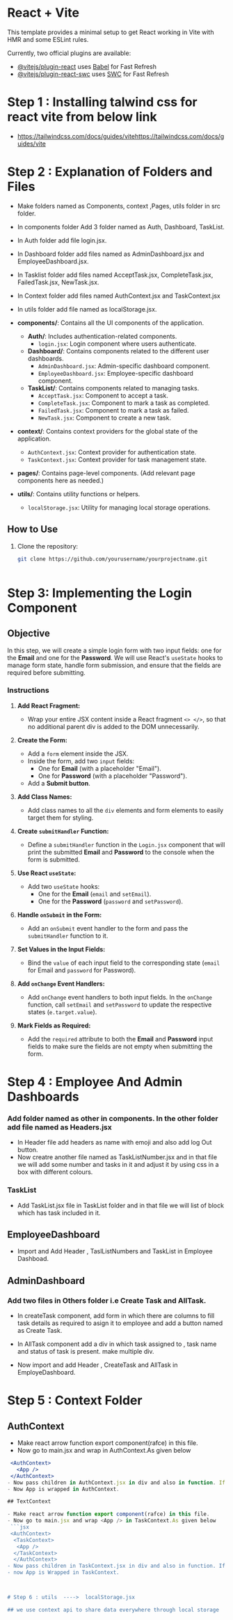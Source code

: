 # React + Vite

This template provides a minimal setup to get React working in Vite with HMR and some ESLint rules.

Currently, two official plugins are available:

- [@vitejs/plugin-react](https://github.com/vitejs/vite-plugin-react/blob/main/packages/plugin-react/README.md) uses [Babel](https://babeljs.io/) for Fast Refresh
- [@vitejs/plugin-react-swc](https://github.com/vitejs/vite-plugin-react-swc) uses [SWC](https://swc.rs/) for Fast Refresh

# Step 1 : Installing talwind css for react vite from below link

- https://tailwindcss.com/docs/guides/vitehttps://tailwindcss.com/docs/guides/vite


# Step 2 : Explanation of Folders and Files
 - Make folders named as  Components, context ,Pages, utils folder in src folder.
 - In components folder Add 3 folder named as Auth, Dashboard, TaskList.
 - In Auth folder add file login.jsx.
 - In Dashboard folder add files named as AdminDashboard.jsx and EmployeeDashboard.jsx.
 - In Tasklist folder add files named AcceptTask.jsx, CompleteTask.jsx, FailedTask.jsx, NewTask.jsx.
 - In Context folder add files named AuthContext.jsx and TaskContext.jsx
 - In utils folder add file named as localStorage.jsx.


- **components/**: Contains all the UI components of the application.
  - **Auth/**: Includes authentication-related components.
    - `login.jsx`: Login component where users authenticate.
  - **Dashboard/**: Contains components related to the different user dashboards.
    - `AdminDashboard.jsx`: Admin-specific dashboard component.
    - `EmployeeDashboard.jsx`: Employee-specific dashboard component.
  - **TaskList/**: Contains components related to managing tasks.
    - `AcceptTask.jsx`: Component to accept a task.
    - `CompleteTask.jsx`: Component to mark a task as completed.
    - `FailedTask.jsx`: Component to mark a task as failed.
    - `NewTask.jsx`: Component to create a new task.

- **context/**: Contains context providers for the global state of the application.
  - `AuthContext.jsx`: Context provider for authentication state.
  - `TaskContext.jsx`: Context provider for task management state.

- **pages/**: Contains page-level components. (Add relevant page components here as needed.)

- **utils/**: Contains utility functions or helpers.
  - `localStorage.jsx`: Utility for managing local storage operations.

## How to Use

1. Clone the repository:
   ```bash
   git clone https://github.com/yourusername/yourprojectname.git



# Step 3: Implementing the Login Component

## Objective
In this step, we will create a simple login form with two input fields: one for the **Email** and one for the **Password**. We will use React's `useState` hooks to manage form state, handle form submission, and ensure that the fields are required before submitting.

### Instructions

1. **Add React Fragment:**
   - Wrap your entire JSX content inside a React fragment `<> </>`, so that no additional parent div is added to the DOM unnecessarily.

2. **Create the Form:**
   - Add a `form` element inside the JSX.
   - Inside the form, add two `input` fields:
     - One for **Email** (with a placeholder "Email").
     - One for **Password** (with a placeholder "Password").
   - Add a **Submit button**.

3. **Add Class Names:**
   - Add class names to all the `div` elements and form elements to easily target them for styling.

4. **Create `submitHandler` Function:**
   - Define a `submitHandler` function in the `Login.jsx` component that will print the submitted **Email** and **Password** to the console when the form is submitted.

5. **Use React `useState`:**
   - Add two `useState` hooks:
     - One for the **Email** (`email` and `setEmail`).
     - One for the **Password** (`password` and `setPassword`).

6. **Handle `onSubmit` in the Form:**
   - Add an `onSubmit` event handler to the form and pass the `submitHandler` function to it.

7. **Set Values in the Input Fields:**
   - Bind the `value` of each input field to the corresponding state (`email` for Email and `password` for Password).

8. **Add `onChange` Event Handlers:**
   - Add `onChange` event handlers to both input fields. In the `onChange` function, call `setEmail` and `setPassword` to update the respective states (`e.target.value`).

9. **Mark Fields as Required:**
   - Add the `required` attribute to both the **Email** and **Password** input fields to make sure the fields are not empty when submitting the form.



# Step 4 : Employee And Admin Dashboards

### Add folder named as other in components. In the other folder add file named as Headers.jsx

- In Header file add headers as name with emoji and also add log Out button.
- Now creatre another file named as TaskListNumber.jsx and in that file we will add some number and tasks in it and adjust it by using css in a box with different colours.

### TaskList

- Add TaskList.jsx file in TaskList folder and in that file we will list of block which has task included in it.

## EmployeeDashboard

- Import and Add Header , TaslListNumbers and TaskList in Employee Dashboad.

## AdminDashboard

### Add two files in Others folder i.e Create Task and AllTask.

- In createTask component, add form in which there are columns to fill task details as required to asign it to employee and add a button named as Create Task.

- In AllTask component add a div in which task assigned to , task name and status of task is present. make multiple div.
- Now import and add Header , CreateTask and AllTask in EmployeDashboard.



# Step 5 : Context Folder

## AuthContext

- Make react arrow function export component(rafce) in this file.
- Now go to main.jsx and wrap <App /> in AuthContext.As given below
 ```jsx
  <AuthContext>
    <App />
  </AuthContext>
- Now pass children in AuthContext.jsx in div and also in function. If the childern is not passed then we can see output which we had passed in App.jsx.
- Now App is wrapped in AuthContext.   

## TextContext

- Make react arrow function export component(rafce) in this file.
- Now go to main.jsx and wrap <App /> in TaskContext.As given below
  ```jsx
  <AuthContext>
   <TaskContext>
    <App />
   </TaskContext> 
   </AuthContext>
- Now pass children in TaskContext.jsx in div and also in function. If the childern is not passed then we can see output which we had passed in App.jsx.  
- now App is Wrapped in TaskContext.



# Step 6 : utils  ---->  localStorage.jsx

## we use context api to share data everywhere through local storage